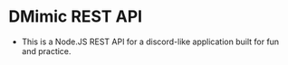 # DMimic REST API

- This is a Node.JS REST API for a discord-like application built for fun and practice.
